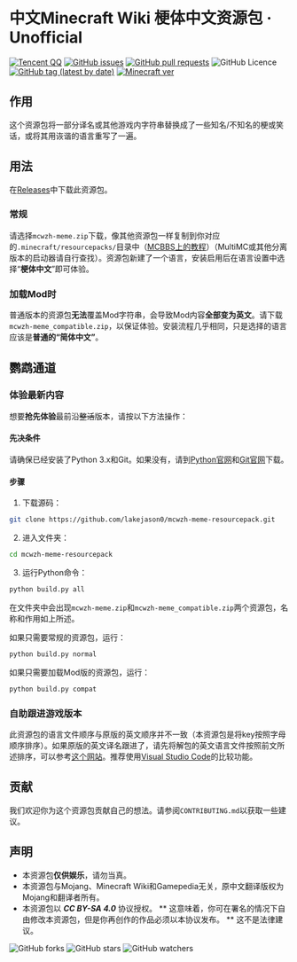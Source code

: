 # 中文Minecraft Wiki 梗体中文资源包 · Unofficial

[![Tencent QQ](https://img.shields.io/static/v1?label=QQ&message=657876815&color=eb1923&style=flat-square&logo=tencent%20qq)](https://jq.qq.com/?_wv=1027&k=5tqdTeR)    [![GitHub issues](https://img.shields.io/github/issues/lakejason0/mcwzh-meme-resourcepack?logo=github&style=flat-square)](https://github.com/lakejason0/mcwzh-meme-resourcepack/issues)    [![GitHub pull requests](https://img.shields.io/github/issues-pr/lakejason0/mcwzh-meme-resourcepack?logo=github&style=flat-square)](https://github.com/lakejason0/mcwzh-meme-resourcepack/pulls)    ![GitHub Licence](https://img.shields.io/github/license/lakejason0/mcwzh-meme-resourcepack?style=flat-square&logo=creative%20commons)    [![GitHub tag (latest by date)](https://img.shields.io/github/v/tag/lakejason0/mcwzh-meme-resourcepack?label=latest%20version&style=flat-square)](https://github.com/lakejason0/mcwzh-meme-resourcepack/releases)    [![Minecraft ver](https://img.shields.io/static/v1?label=Minecraft%20version&message=1.12.2-20w07a&color=db2331&style=flat-square&logo=)](https://minecraft.net)

## 作用
这个资源包将一部分译名或其他游戏内字符串替换成了一些知名/不知名的梗或笑话，或将其用诙谐的语言重写了一遍。
## 用法
在[Releases](https://github.com/lakejason0/mcwzh-meme-resourcepack/releases)中下载此资源包。
### 常规
请选择`mcwzh-meme.zip`下载，像其他资源包一样复制到你对应的`.minecraft/resourcepacks/`目录中（[MCBBS上的教程](https://www.mcbbs.net/thread-880869-1-1.html)）（MultiMC或其他分离版本的启动器请自行查找）。资源包新建了一个语言，安装启用后在语言设置中选择“**梗体中文**”即可体验。
### 加载Mod时
普通版本的资源包**无法**覆盖Mod字符串，会导致Mod内容**全部变为英文**。请下载`mcwzh-meme_compatible.zip`，以保证体验。安装流程几乎相同，只是选择的语言应该是**普通的“简体中文”**。
## 鹦鹉通道
### 体验最新内容
想要**抢先体验**最前沿~~整活~~版本，请按以下方法操作：
#### 先决条件
请确保已经安装了Python 3.x和Git。如果没有，请到[Python官网](https://www.python.org)和[Git官网](https://www.git-scm.com)下载。
#### 步骤
1. 下载源码：
``` bash
git clone https://github.com/lakejason0/mcwzh-meme-resourcepack.git
```
2. 进入文件夹：
``` bash
cd mcwzh-meme-resourcepack
```
3. 运行Python命令：
``` bash
python build.py all
```
在文件夹中会出现`mcwzh-meme.zip`和`mcwzh-meme_compatible.zip`两个资源包，名称和作用如上所述。

如果只需要常规的资源包，运行：
``` bash
python build.py normal
```
如果只需要加载Mod版的资源包，运行：
``` bash
python build.py compat
```
### 自助跟进游戏版本
此资源包的语言文件顺序与原版的英文顺序并不一致（本资源包是将key按照字母顺序排序）。如果原版的英文译名跟进了，请先将解包的英文语言文件按照前文所述排序，可以参考[这个网站](https://tool.funsmall.cn/jsonsort/)。推荐使用[Visual Studio Code](https://github.com/microsoft/vscode)的比较功能。
## 贡献
我们欢迎你为这个资源包贡献自己的想法。请参阅`CONTRIBUTING.md`以获取一些建议。
## 声明
* 本资源包**仅供娱乐**，请勿当真。
* 本资源包与Mojang、Minecraft Wiki和Gamepedia无关，原中文翻译版权为Mojang和翻译者所有。
* 本资源包以 ***CC BY-SA 4.0*** 协议授权。
** 这意味着，你可在署名的情况下自由修改本资源包，但是你再创作的作品必须以本协议发布。
** 这不是法律建议。

![GitHub forks](https://img.shields.io/github/forks/lakejason0/mcwzh-meme-resourcepack?style=social)    ![GitHub stars](https://img.shields.io/github/stars/lakejason0/mcwzh-meme-resourcepack?style=social)    ![GitHub watchers](https://img.shields.io/github/watchers/lakejason0/mcwzh-meme-resourcepack?style=social)

